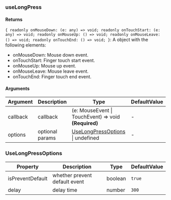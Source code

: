 ### useLongPress

#### Returns
`{ readonly onMouseDown: (e: any) => void; readonly onTouchStart: (e: any) => void; readonly onMouseUp: () => void; readonly onMouseLeave: () => void; readonly onTouchEnd: () => void; }`: A object with the following elements:
- onMouseDown: Mouse down event.
- onTouchStart: Finger touch start event.
- onMouseUp: Mouse up event.
- onMouseLeave: Mouse leave event.
- onTouchEnd: Finger touch end event.

#### Arguments
|Argument|Description|Type|DefaultValue|
|---|---|---|---|
|callback|callback|(e: MouseEvent \| TouchEvent) => void  **(Required)**|-|
|options|optional params|[UseLongPressOptions](#uselongpressoptions) \| undefined |-|

### UseLongPressOptions

|Property|Description|Type|DefaultValue|
|---|---|---|---|
|isPreventDefault|whether prevent default event|boolean |`true`|
|delay|delay time|number |`300`|